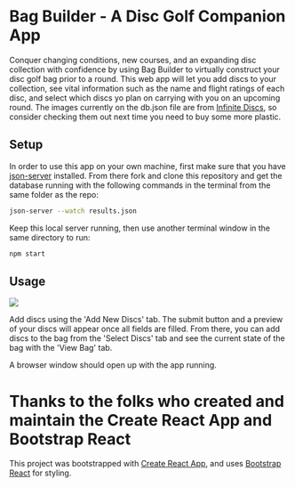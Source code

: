 # Bag Builder - A Disc Golf Companion App

Conquer changing conditions, new courses, and an expanding disc collection with confidence by using Bag Builder to virtually construct your disc golf bag prior to a round.  This web app will let you add discs to your collection, see vital information such as the name and flight ratings of each disc, and select which discs yo plan on carrying with you on an upcoming round.  The images currently on the db.json file are from [Infinite Discs](https://infinitediscs.com/), so consider checking them out next time you need to buy some more plastic.

## Setup

In order to use this app on your own machine, first make sure that you have [json-server](https://www.npmjs.com/package/json-server) installed. From there fork and clone this repository and get the database running with the following commands in the terminal from the same folder as the repo:

```bash
json-server --watch results.json
```
Keep this local server running, then use another terminal window in the same directory to run:

```bash
npm start
```

## Usage

![](https://github.com/apatari/phase-2-Project-disc-bag/blob/main/BagGif.gif)

Add discs using the 'Add New Discs' tab.  The submit button and a preview of your discs will appear once all fields are filled.  From there, you can add discs to the bag from the 'Select Discs' tab and see the current state of the bag with the 'View Bag' tab.

A browser window should open up with the app running.  

# Thanks to the folks who created and maintain the Create React App and Bootstrap React

This project was bootstrapped with [Create React App](https://github.com/facebook/create-react-app), and uses [Bootstrap React](https://react-bootstrap.netlify.app/) for styling.
